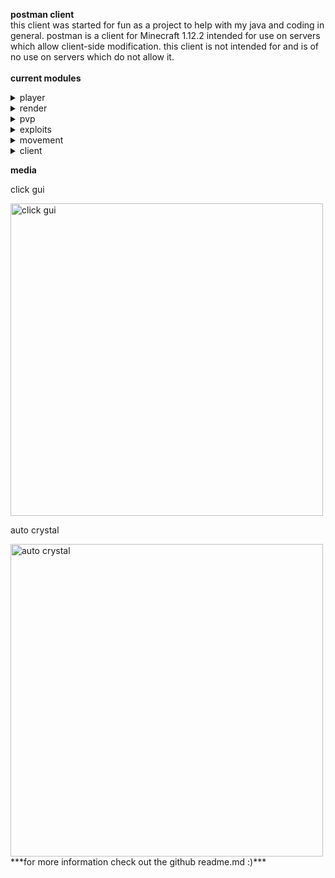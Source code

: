 **postman client** <br />
   this client was started for fun as a project to help with my java and coding in general.
postman is a client for Minecraft 1.12.2 intended for use on servers which allow client-side modification. this client is not intended for and is of no use on servers which do not allow it. <br />
<br />
**current modules** <br />
<details>
    <summary>player</summary>
    <p><ul>
        <li>autoArmor<p><i>automatically equips the best armor in ur inventory</i></p></li>
        <li>autoDisconnect<p><i>automatically disconnects when u reach a set health</i></p></li>
        <li>autoTotem<p><i>autmatically equips a totem in ur offhand from ur inventory</i></p></li>
        <li>blink<p><i>temporarily creates a second player to throw off opponents</i></p></li>
        <li>chatSuffix<p><i>adds "postman" to the end of all ur chats</i></p></li>
        <li>chestStealer (currently unfinished)<p><i>autmatically steals from a storage container when opened</i></p></li>
        <li>inventorySlots<p><i>allows u to use your crafting slots as extra inventory space</i></p></li>
        <li>noFall<p><i>negates fall damage</i></p></li>
        <li>noPush <p><i>stop u from being pushed by entities</i></p></li>
        <li>playerClone <p><i>creates a fake clone of ur player</i></p></li>
        <li>velocity<p><i>negates all velocity taken from things like hits and explosions</i></p></li>
    </ul></p>
</details>
<details>
    <summary>render</summary>
    <p><ul>
        <li>cameraClip<p><i>stops ur camera from being effected by the enviorment in third person view</i></p></li>
	<li>damageTilit<p><i>fixes Minecraft's age old damage tilt bug</i></p></li>
        <li>esp's<p><i>makes entities and storages visible (lots of customization)</i></p></li>
        <li>freecam<p><i>allows u to leave ur body and explore the enviorment with a free camera</i></p></li>
        <li>fullBright<p><i>fully brightens everything</i></p></li>
        <li>holeEsp<p><i>draws esp in bedrock and obsidian holes for better cpvp</i></p></li>
        <li>lowOffHand<p><i>allows u to chose the visual height of ur offhand</i></p></li>
        <li>noHurtCam<p><i>disables the hurt effect from rendering</i></p></li>
	<li>noPotionEffects<p><i>doesn't render the potion effects overlay</i></p></li>
        <li>noRain<p><i>stops rendering rain</i></p></li>
        <li>peek<p><i>allows u to see whats in a shulker by hovering ur mouse over it</i></p></li>
        <li>tracers<p><i>draws a line to certain entities</i></p></li>
        <li>viewModel<p><i>allows u to change how items render in ur hand</i></p></li>
    </ul></p>
</details>
<details>
    <summary>pvp</summary>
    <p><ul>
        <li>aura<p><i>automatically hits certain entities</i></p></li>
        <li>autoClicker's<p><i>clicks really fast wen held</i></p></li>
        <li>criticals<p><i>always land critical hits without having to jump</i></p></li>
        <li>fastUse<p><i>allows u to use things faster like shoot bows and throw xp bottles</i></p></li>
        <li>holeTp<p><i>automatically sucks u into a bedrock or obsidian hole</i></p></li>
        <li>surround<p><i>autmatically surrounds u in obsidian</i></p></li>
    </ul></p>
</details>
<details>
    <summary>exploits</summary>
    <p><ul>
        <li>antiHunger<p><i>reduces the amount of hunger you loose</i></p></li>
	<li>antiSwing<p><i>prevents swinging server side</i></p></li>
	<li>timer<p><i>allows you to edit your player's timer</i></p></li>
    </ul></p>
</details>
<details>
    <summary>movement</summary>
    <p><ul>
        <li>inventoryMove<p><i>allows you to move while in a gui screen</i></p></li>
        <li>noSlow (not completely finished)<p><i>allows you to eat without slowing down</i></p></li>
        <li>sprint<p><i>automatically sprints when holding your foward key</i></p></li>
    </ul></p>
</details>
<details>
    <summary>client</summary>
    <p><ul>
        <li>watermark<p><i>shows the client name and version</i></p></li>
        <li>totems's<p><i>shows you how many totems you currently have on your player</i></p></li>
        <li>ping<p><i>shows your current ping</i></p></li>
        <li>frames<p><i>shows the current frame rate of your game</i></p></li>
        <li>autoCrystalInfo<p><i>tells you if your auto crystal is off or on</i></p></li>
        <li>surroundInfo<p><i>tells you if your surround is off or on</i></p></li>
	<li>arraylist<p><i>shows you all current enabled modules</i></p></li>
	<li>inventoryViewer<p><i>gives you a hud of your inventory</i></p></li>
	<li>coords<p><i>shows you your current coordinates in game</i></p></li>
	<li>armorHud<p><i>gives you a display of your armor along with the durability of each armor piece</i></p></li>
	<li>discordRp<p><i>shows you are playing postman on discord</i></p></li>
	<li>clickGuiModule<p><i>gives you multiple setting to customize the clickGui to your liking</i></p></li>
	<li>hudEditor<p><i>allows you to edit the hud of the client</i></p></li>
	<li>tabGui<p><i>allows you to navigate the client through your arrow keys</i></p></li>
	<li>mainMenuInfo<p><i>shows postman info on the main menu of Minecraft</i></p></li>
    </ul></p>
</details>

**media**
<p>click gui</p>
<img src="https://user-images.githubusercontent.com/69589624/104859565-5cf8b600-58f4-11eb-8dce-1b6a05287e70.png" width="500" alt="click gui"/> <br />

<p>auto crystal</p>
<img src="https://media.giphy.com/media/enYiyNkWuTtYi44FXW/giphy.gif" width="500" alt="auto crystal"/> <br />
***for more information check out the github readme.md :)***
